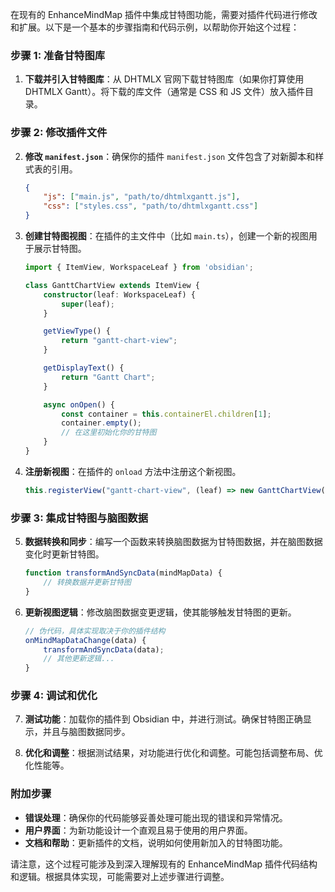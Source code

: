 在现有的 EnhanceMindMap 插件中集成甘特图功能，需要对插件代码进行修改和扩展。以下是一个基本的步骤指南和代码示例，以帮助你开始这个过程：

### 步骤 1: 准备甘特图库

1. **下载并引入甘特图库**：从 DHTMLX 官网下载甘特图库（如果你打算使用 DHTMLX Gantt）。将下载的库文件（通常是 CSS 和 JS 文件）放入插件目录。

### 步骤 2: 修改插件文件

2. **修改 `manifest.json`**：确保你的插件 `manifest.json` 文件包含了对新脚本和样式表的引用。

   ```json
   {
       "js": ["main.js", "path/to/dhtmlxgantt.js"],
       "css": ["styles.css", "path/to/dhtmlxgantt.css"]
   }
   ```

3. **创建甘特图视图**：在插件的主文件中（比如 `main.ts`），创建一个新的视图用于展示甘特图。

   ```typescript
   import { ItemView, WorkspaceLeaf } from 'obsidian';

   class GanttChartView extends ItemView {
       constructor(leaf: WorkspaceLeaf) {
           super(leaf);
       }

       getViewType() {
           return "gantt-chart-view";
       }

       getDisplayText() {
           return "Gantt Chart";
       }

       async onOpen() {
           const container = this.containerEl.children[1];
           container.empty();
           // 在这里初始化你的甘特图
       }
   }
   ```

4. **注册新视图**：在插件的 `onload` 方法中注册这个新视图。

   ```typescript
   this.registerView("gantt-chart-view", (leaf) => new GanttChartView(leaf));
   ```

### 步骤 3: 集成甘特图与脑图数据

5. **数据转换和同步**：编写一个函数来转换脑图数据为甘特图数据，并在脑图数据变化时更新甘特图。

   ```typescript
   function transformAndSyncData(mindMapData) {
       // 转换数据并更新甘特图
   }
   ```

6. **更新视图逻辑**：修改脑图数据变更逻辑，使其能够触发甘特图的更新。

   ```typescript
   // 伪代码，具体实现取决于你的插件结构
   onMindMapDataChange(data) {
       transformAndSyncData(data);
       // 其他更新逻辑...
   }
   ```

### 步骤 4: 调试和优化

7. **测试功能**：加载你的插件到 Obsidian 中，并进行测试。确保甘特图正确显示，并且与脑图数据同步。

8. **优化和调整**：根据测试结果，对功能进行优化和调整。可能包括调整布局、优化性能等。

### 附加步骤

- **错误处理**：确保你的代码能够妥善处理可能出现的错误和异常情况。
- **用户界面**：为新功能设计一个直观且易于使用的用户界面。
- **文档和帮助**：更新插件的文档，说明如何使用新加入的甘特图功能。

请注意，这个过程可能涉及到深入理解现有的 EnhanceMindMap 插件代码结构和逻辑。根据具体实现，可能需要对上述步骤进行调整。